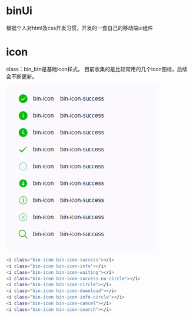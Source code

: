 ﻿# binUi

根据个人对html及css开发习惯，开发的一套自己的移动端ui组件

# icon

class：bin_btn是基础icon样式。
目前收集的是比较常用的几个icon图标，后续会不断更新。

![calendar](https://github.com/yaob421123/binUi/blob/master/md/img/icon.png)


```bash
<i class="bin-icon bin-icon-success"></i>
<i class="bin-icon bin-icon-info"></i>
<i class="bin-icon bin-icon-waiting"></i>
<i class="bin-icon bin-icon-success-no-circle"></i>
<i class="bin-icon bin-icon-circle"></i>
<i class="bin-icon bin-icon-download"></i>
<i class="bin-icon bin-icon-info-circle"></i>
<i class="bin-icon bin-icon-cancel"></i>
<i class="bin-icon bin-icon-search"></i>
```




